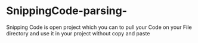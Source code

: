 # SnippingCode-parsing-
Snipping Code is open project which you can to pull your Code on your File directory and use it in your project without copy and paste
